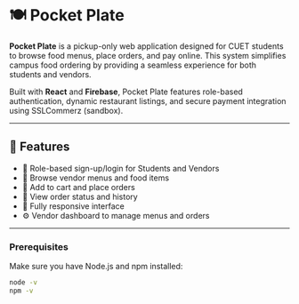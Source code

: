 # 🍽️ Pocket Plate

**Pocket Plate** is a pickup-only web application designed for CUET students to browse food menus, place orders, and pay online. This system simplifies campus food ordering by providing a seamless experience for both students and vendors.

Built with **React** and **Firebase**, Pocket Plate features role-based authentication, dynamic restaurant listings, and secure payment integration using SSLCommerz (sandbox).

---

## 🚀 Features

- 🔐 Role-based sign-up/login for Students and Vendors
- 🍔 Browse vendor menus and food items
- 🛒 Add to cart and place orders
- 🧾 View order status and history
- 📱 Fully responsive interface
- ⚙️ Vendor dashboard to manage menus and orders

---


### Prerequisites

Make sure you have Node.js and npm installed:
```bash
node -v
npm -v
